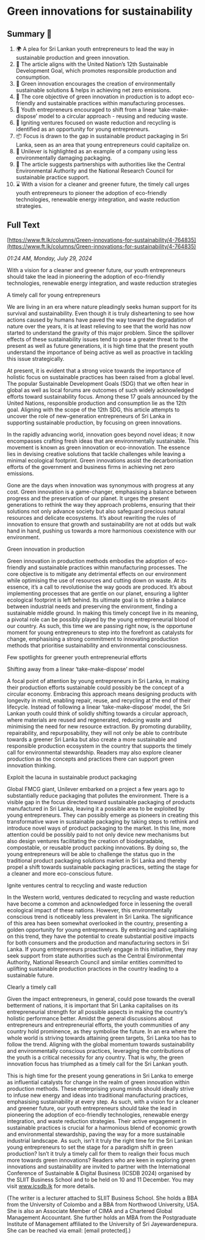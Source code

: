# Green innovations for sustainability

## Summary 🤖

1. 🌍 A plea for Sri Lankan youth entrepreneurs to lead the way in sustainable production and green innovation. 
2. 🎯 The article aligns with the United Nation’s 12th Sustainable Development Goal, which promotes responsible production and consumption. 
3. 🌿 Green innovation encourages the creation of environmentally sustainable solutions & helps in achieving net zero emissions.
4. 🔄 The core objective of green innovation in production is to adopt eco-friendly and sustainable practices within manufacturing processes.
5. 🌱 Youth entrepreneurs encouraged to shift from a linear ‘take-make-dispose’ model to a circular approach - reusing and reducing waste.
6. 🚮 Igniting ventures focused on waste reduction and recycling is identified as an opportunity for young entrepreneurs.
7. 📦 Focus is drawn to the gap in sustainable product packaging in Sri Lanka, seen as an area that young entrepreneurs could capitalize on. 
8. 👏 Unilever is highlighted as an example of a company using less environmentally damaging packaging.
9. 🤝 The article suggests partnerships with authorities like the Central Environmental Authority and the National Research Council for sustainable practice support. 
10. ⌛ With a vision for a cleaner and greener future, the timely call urges youth entrepreneurs to pioneer the adoption of eco-friendly technologies, renewable energy integration, and waste reduction strategies.

## Full Text

[https://www.ft.lk/columns/Green-innovations-for-sustainability/4-764835](https://www.ft.lk/columns/Green-innovations-for-sustainability/4-764835)

*01:24 AM, Monday, July 29, 2024*

With a vision for a cleaner and greener future, our youth entrepreneurs should take the lead in pioneering the adoption of eco-friendly technologies, renewable energy integration, and waste reduction strategies

A timely call for young entrepreneurs

We are living in an era where nature pleadingly seeks human support for its survival and sustainability. Even though it is truly disheartening to see how actions caused by humans have paved the way toward the degradation of nature over the years, it is at least relieving to see that the world has now started to understand the gravity of this major problem. Since the spillover effects of these sustainability issues tend to pose a greater threat to the present as well as future generations, it is high time that the present youth understand the importance of being active as well as proactive in tackling this issue strategically.

At present, it is evident that a strong voice towards the importance of holistic focus on sustainable practices has been raised from a global level. The popular Sustainable Development Goals (SDG) that we often hear in global as well as local forums are outcomes of such widely acknowledged efforts toward sustainability focus. Among these 17 goals announced by the United Nations, responsible production and consumption lie as the 12th goal. Aligning with the scope of the 12th SDG, this article attempts to uncover the role of new-generation entrepreneurs of Sri Lanka in supporting sustainable production, by focusing on green innovations.

In the rapidly advancing world, innovation goes beyond novel ideas; it now encompasses crafting fresh ideas that are environmentally sustainable. This movement is known as green innovation or eco-innovation. The essence lies in devising creative solutions that tackle challenges while leaving a minimal ecological footprint. Green innovations assist the decarbonisation efforts of the government and business firms in achieving net zero emissions.

Gone are the days when innovation was synonymous with progress at any cost. Green innovation is a game-changer, emphasising a balance between progress and the preservation of our planet. It urges the present generations to rethink the way they approach problems, ensuring that their solutions not only advance society but also safeguard precious natural resources and delicate ecosystems. It’s about rewriting the rules of innovation to ensure that growth and sustainability are not at odds but walk hand in hand, pushing us towards a more harmonious coexistence with our environment.

Green innovation in production

Green innovation in production methods embodies the adoption of eco-friendly and sustainable practices within manufacturing processes. The core objective is to mitigate any detrimental effects on our environment while optimising the use of resources and cutting down on waste. At its essence, it’s a call to revolutionise the way goods are produced. It’s about implementing processes that are gentle on our planet, ensuring a lighter ecological footprint is left behind. Its ultimate goal is to strike a balance between industrial needs and preserving the environment, finding a sustainable middle ground. In making this timely concept live in its meaning, a pivotal role can be possibly played by the young entrepreneurial blood of our country. As such, this time we are passing right now, is the opportune moment for young entrepreneurs to step into the forefront as catalysts for change, emphasising a strong commitment to innovating production methods that prioritise sustainability and environmental consciousness.

Few spotlights for greener youth entrepreneurial efforts

Shifting away from a linear ‘take-make-dispose’ model

A focal point of attention by young entrepreneurs in Sri Lanka, in making their production efforts sustainable could possibly be the concept of a circular economy. Embracing this approach means designing products with longevity in mind, enabling repair, reuse, and recycling at the end of their lifecycle. Instead of following a linear ‘take-make-dispose’ model, the Sri Lankan youth could think of solidly shifting towards a circular approach, where materials are reused and regenerated, reducing waste and minimising the need for new resource extraction. By promoting durability, repairability, and repurposability, they will not only be able to contribute towards a greener Sri Lanka but also create a more sustainable and responsible production ecosystem in the country that supports the timely call for environmental stewardship. Readers may also explore cleaner production as the concepts and practices there can support green innovation thinking.

Exploit the lacuna in sustainable product packaging

Global FMCG giant, Unilever embarked on a project a few years ago to substantially reduce packaging that pollutes the environment. There is a visible gap in the focus directed toward sustainable packaging of products manufactured in Sri Lanka, leaving it a possible area to be exploited by young entrepreneurs. They can possibly emerge as pioneers in creating this transformative wave in sustainable packaging by taking steps to rethink and introduce novel ways of product packaging to the market. In this line, more attention could be possibly paid to not only device new mechanisms but also design ventures facilitating the creation of biodegradable, compostable, or reusable product packing innovations. By doing so, the young entrepreneurs will be able to challenge the status quo in the traditional product packaging solutions market in Sri Lanka and thereby propel a shift towards sustainable packaging practices, setting the stage for a cleaner and more eco-conscious future.

Ignite ventures central to recycling and waste reduction

In the Western world, ventures dedicated to recycling and waste reduction have become a common and acknowledged force in lessening the overall ecological impact of these nations. However, this environmentally conscious trend is noticeably less prevalent in Sri Lanka. The significance of this area has been somewhat overlooked in the country, presenting a golden opportunity for young entrepreneurs. By embracing and capitalising on this trend, they have the potential to create substantial positive impacts for both consumers and the production and manufacturing sectors in Sri Lanka. If young entrepreneurs proactively engage in this initiative, they may seek support from state authorities such as the Central Environmental Authority, National Research Council and similar entities committed to uplifting sustainable production practices in the country leading to a sustainable future.

Clearly a timely call

Given the impact entrepreneurs, in general, could pose towards the overall betterment of nations, it is important that Sri Lanka capitalises on its entrepreneurial strength for all possible aspects in making the country’s holistic performance better. Amidst the general discussions about entrepreneurs and entrepreneurial efforts, the youth communities of any country hold prominence, as they symbolise the future. In an era where the whole world is striving towards attaining green targets, Sri Lanka too has to follow the trend. Aligning with the global momentum towards sustainability and environmentally conscious practices, leveraging the contributions of the youth is a critical necessity for any country. That is why, the green innovation focus has triumphed as a timely call for the Sri Lankan youth.

This is high time for the present young generations in Sri Lanka to emerge as influential catalysts for change in the realm of green innovation within production methods. These enterprising young minds should ideally strive to infuse new energy and ideas into traditional manufacturing practices, emphasising sustainability at every step. As such, with a vision for a cleaner and greener future, our youth entrepreneurs should take the lead in pioneering the adoption of eco-friendly technologies, renewable energy integration, and waste reduction strategies. Their active engagement in sustainable practices is crucial for a harmonious blend of economic growth and environmental stewardship, paving the way for a more sustainable industrial landscape. As such, isn’t it truly the right time for the Sri Lankan young entrepreneurs to set the stage for a paradigm shift in green production? Isn’t it truly a timely call for them to realign their focus much more towards green innovations? Readers who are keen in exploring green innovations and sustainability are invited to partner with the International Conference of Sustainable & Digital Business (ICSDB 2024) organised by the SLIIT Business School and to be held on 10 and 11 December. You may visit www.icsdb.lk for more details.

(The writer is a lecturer attached to SLIIT Business School. She holds a BBA from the University of Colombo and a BBA from Northwood University, USA. She is also an Associate Member of CIMA and a Chartered Global Management Accountant. She further holds an MBA from the Postgraduate Institute of Management affiliated to the University of Sri Jayewardenepura. She can be reached via email: [email protected].)

